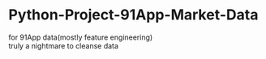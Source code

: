 # Python-Project-91App-Market-Data
for 91App data(mostly feature engineering)  
truly a nightmare to cleanse data

